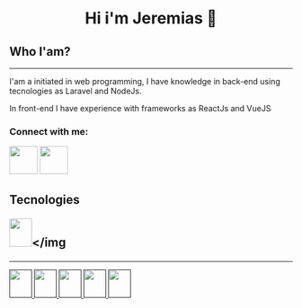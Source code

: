 <h1 align="center"> Hi i'm Jeremias 👋 </h1>

<h2 aling="left"> Who I'am?</h2>
<hr>
<p aling="left"> I'am a initiated in web programming, I have knowledge in back-end using tecnologies as Laravel and NodeJs.</p>
<p> In front-end I have experience with frameworks as ReactJs and VueJS</p>



<h3 align="left"> Connect with me: </h3>


<p align="left">
 <a href="https://www.facebook.com/jeremias.caballero.18/">
<img src="https://i.imgur.com/HfN6WE4.png" height=50></img></a>  <a href="https://www.linkedin.com/in/jeremias-caballero-celan-8211b11a8/ "><img src="https://i.imgur.com/WTNceII.png" height=50></img></a>
</p>

<h2 aling="left">Tecnologies

   <img height="50" width="40" src="https://i.imgur.com/tkBeZ31.png"></img
</h2>
 <hr>
 <p aling="left">
   <a href="">
        <img height="50" width="40" src="https://i.imgur.com/Wt2jMGJ.png" </img>
   </a>
   <a href="">
        <img height="50" width="40" src="https://i.imgur.com/wy95Ajo.png" </img>
   </a>
     <a href="">
        <img height="50" width="40" src="https://i.imgur.com/SUz9fDP.png" </img>
   </a>
     <a href="">
        <img height="50" width="40" src="https://i.imgur.com/Py6WOaJ.png" </img>
   </a>
     <a href="">
        <img height="50" width="40" src="https://i.imgur.com/B5HDvUe.png" </img>
   </a>
  
  </p>
